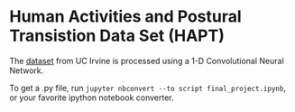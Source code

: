 # Human Activities and Postural Transistion Data Set (HAPT)
The [dataset](http://archive.ics.uci.edu/ml/datasets/Smartphone-Based+Recognition+of+Human+Activities+and+Postural+Transitions) from UC Irvine is processed using a 1-D Convolutional Neural Network.

To get a .py file, run `jupyter nbconvert --to script final_project.ipynb`, or your favorite ipython notebook converter.